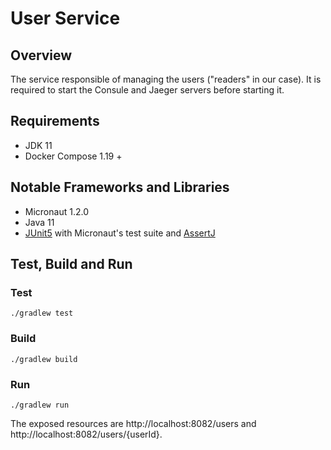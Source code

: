 # User Service

## Overview

The service responsible of managing the users ("readers" in our case).
It is required to start the Consule and Jaeger servers before starting it.

## Requirements
* JDK 11
* Docker Compose 1.19 +

## Notable Frameworks and Libraries
* Micronaut 1.2.0
* Java 11
* [JUnit5](https://junit.org/junit5/) with Micronaut's test suite and [AssertJ](http://joel-costigliola.github.io/assertj/)

## Test, Build and Run
### Test
`./gradlew test`

### Build
`./gradlew build`

### Run
`./gradlew run`

The exposed resources are http://localhost:8082/users and http://localhost:8082/users/{userId}.
